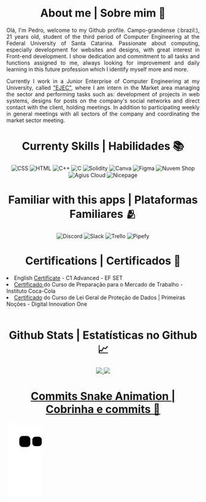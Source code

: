 <div>
  <h1 align="center">About me | Sobre mim 👋</h1>
  <p align="justify">Olá, I'm Pedro, welcome to my Github profile. Campo-grandense (:brazil:), 21 years old, student of the third period of Computer Engineering at the Federal University of Santa Catarina. Passionate about computing, especially development for websites and designs, with great interest in Front-end development. I show dedication and commitment to all tasks and functions assigned to me, always looking for improvement and daily learning in this future profession which I identify myself more and more.</p>

<p align="justify">Currently I work in a Junior Enterprise of Computer Engineering at my University, called <a href="https://ejec.ufsc.br/">"EJEC"</a>, where I am intern in the Market area managing the sector and performing tasks such as: development of projects in web systems, designs for posts on the company's social networks and direct contact with the client, holding meetings. In addition to participating weekly in general meetings with all sectors of the company and coordinating the market sector meeting.</p>
</div>

<div align="center">
  <h1>Currenty Skills | Habilidades 📚</h1>
</div>

<div align="center" style="display: inline_block">
  <img align="center" alt="CSS" height="30" width="40" <img src="https://cdn.jsdelivr.net/gh/devicons/devicon/icons/css3/css3-original.svg"/>
  <img align="center" alt="HTML" height="30" width="40" <img src="https://cdn.jsdelivr.net/gh/devicons/devicon/icons/html5/html5-original.svg"/>
  <img align="center" alt="C++" height="30" width="40" <img src="https://cdn.jsdelivr.net/gh/devicons/devicon/icons/cplusplus/cplusplus-original.svg"/>
  <img align="center" alt="C" height="30" width="40" <img src="https://cdn.jsdelivr.net/gh/devicons/devicon/icons/c/c-original.svg"/>
  <img align="center" alt="Solidity" height="30" width="40" <img src="https://upload.wikimedia.org/wikipedia/commons/9/98/Solidity_logo.svg"/>
  <img align="center" alt="Canva" height="30" width="40" <img src="https://cdn.jsdelivr.net/gh/devicons/devicon/icons/canva/canva-original.svg"/>
  <img align="center" alt="Figma" height="30" width="40" <img src="https://cdn.jsdelivr.net/gh/devicons/devicon/icons/figma/figma-original.svg"/>
  <img align="center" alt="Nuvem Shop" height="50" width="50" <img src="https://user-images.githubusercontent.com/79882049/157820634-5e78ccc3-2fab-4941-bb62-bfa343e23521.svg"/>
  <img align="center" alt="Agius Cloud" height="50" width="50" <img src="https://agius.cloud/wp-content/uploads/2018/02/logo_agiuscloud.svg"/>
  <img align="center" alt="Nicepage" height="40" width="70" <img src="https://user-images.githubusercontent.com/79882049/220238590-5da377fa-3d05-44a1-b7f1-99c121a7c094.png"/>
</div>

<div align="center">
  <h1> Familiar with this apps | Plataformas Familiares 🫂</h1>
</div>

<div align="center" style="display: inline_block">
  <img align="center" alt="Discord" height="30" width="30" <img src="https://user-images.githubusercontent.com/79882049/166131713-03e190f0-2d2d-4111-8f4e-f5f8f99fc07e.svg"/>
  <img align="center" alt="Slack" height="80" width="80" <img src="https://cdn.jsdelivr.net/gh/devicons/devicon/icons/slack/slack-original-wordmark.svg"/>
  <img align="center" alt="Trello" height="60" width="60" <img src="https://cdn.jsdelivr.net/gh/devicons/devicon/icons/trello/trello-plain-wordmark.svg"/>
  <img align="center" alt="Pipefy" height="50" width="50" <img src="https://user-images.githubusercontent.com/79882049/166131867-151e8407-a626-4900-a5ea-2f020e9a3a36.svg"/>
</div>

<div>
  <h1 align="center">Certifications | Certificados 📜</h1>
  <div>
    <li>English <a href="https://www.efset.org/cert/doJJvF">Certificate</a> - C1 Advanced - EF SET</li>
    <li><a href="https://drive.google.com/file/u/1/d/1XHFaDgu2Fahx3tl7L2GXDyN4iHsep7mt/view">Certificado </a>do Curso de Preparação para o Mercado de Trabalho - Instituto Coca-Cola</li>
    <li><a href="https://hermes.digitalinnovation.one/certificates/DAB87E89.pdf">Certificado</a> do Curso de Lei Geral de Proteção de Dados | Primeiras Noções - Digital Innovation One</li>
  </div>
</div><br> 

<div align="center">
  <h1>Github Stats | Estatísticas no Github 📈</h1>
  
<div align="center"> <!-- Imagens -->
  <a href="https://github.com/pecraveiro">
    <img height="180em" src="https://github-readme-stats.vercel.app/api?username=pecraveiro&show_icons=true&theme=graywhite&include_all_commits=true&count_private=true"/>
    <img height="180em" src="https://github-readme-stats.vercel.app/api/top-langs/?username=pecraveiro&layout=compact&langs_count=7&theme=graywhite"/>
  </div>
</div>

<div align="center">
  <h1> Commits Snake Animation | Cobrinha e commits 🐍</h1></div>
  
![Snake animation](https://github.com/pecraveiro/pecraveiro/blob/output/github-contribution-grid-snake.svg)

